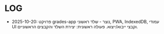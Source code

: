 # LOG

- 2025-10-20: פרויקט grades-app נוצר - שלד ראשוני, PWA, IndexedDB, עמודי UI וקבצי ייבוא/ייצוא. פעולה ראשונית: יצירת השלד והקבצים הראשוניים.
